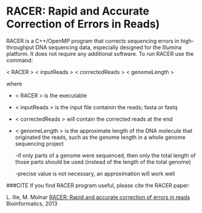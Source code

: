 # RACER: Rapid and Accurate Correction of Errors in Reads)

RACER is a C++/OpenMP program that corrects sequencing errors in high-throughput DNA sequencing data, especially designed for the Illumina platform. It does not require any additional software. To run RACER use the command: 

< RACER > < inputReads > < correctedReads > < genomeLength > 

where 

- < RACER > is the executable

- < inputReads > is the input file containin the reads; fasta or fastq

- < correctedReads > will contain the corrected reads at the end

- < genomeLength > is the approximate length of the DNA molecule that originated the reads, such as the genome length in a whole genome sequencing project 

  -if only parts of a genome were sequenced, then only the total length of those parts should be used (instead of the length of the total genome)
  
  -precise value is not necessary, an approximation will work well

###CITE
If you find RACER program useful, please cite the RACER paper:

L. Ilie, M. Molnar [RACER: Rapid and accurate correction of errors in reads](http://bioinformatics.oxfordjournals.org/content/29/19/2490) Bioinformatics, 2013
